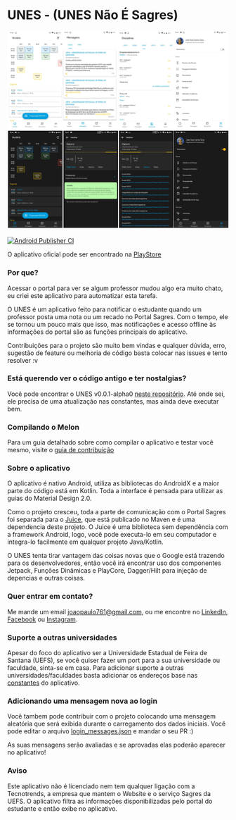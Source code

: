 # UNES - (UNES Não É Sagres)
![Preview-Screens](https://github.com/ForceTower/Melon/blob/development/screens.png)

[![Android Publisher CI](https://github.com/ForceTower/Melon/workflows/Android%20Publisher%20CI/badge.svg)](https://github.com/ForceTower/Melon/actions)

O aplicativo oficial pode ser encontrado na [PlayStore](https://play.google.com/store/apps/details?id=com.forcetower.uefs)

### Por que?
Acessar o portal para ver se algum professor mudou algo era muito chato, eu criei este aplicativo para automatizar esta tarefa.

O UNES é um aplicativo feito para notificar o estudante quando um professor posta uma nota ou um recado no Portal Sagres. 
Com o tempo, ele se tornou um pouco mais que isso, mas notificações e acesso offline às informações do portal são as funções principais do aplicativo.

Contribuições para o projeto são muito bem vindas e qualquer dúvida, erro, sugestão de feature ou melhoria de código basta colocar nas issues e tento resolver :v

### Está querendo ver o código antigo e ter nostalgias?
Você pode encontrar o UNES v0.0.1-alpha0 [neste repositório](https://github.com/ForceTower/Pineapple). Até onde sei, ele precisa de uma atualização nas constantes, mas ainda deve executar bem.

### Compilando o Melon
Para um guia detalhado sobre como compilar o aplicativo e testar você mesmo, visite o [guia de contribuição](https://github.com/ForceTower/Melon/blob/development/CONTRIBUTING.md#preparação-do-projeto-unes-melon)

### Sobre o aplicativo
O aplicativo é nativo Android, utiliza as bibliotecas do AndroidX e a maior parte do código está em Kotlin. Toda a interface é pensada para utilizar as guias do Material Design 2.0.

Como o projeto cresceu, toda a parte de comunicação com o Portal Sagres foi separada para o [Juice](https://github.com/ForceTower/Juice), que está publicado no Maven e é uma dependencia deste projeto.
O Juice é uma biblioteca sem dependência com a framework Android, logo, você pode executa-lo em seu computador e integra-lo facilmente em qualquer projeto Java/Kotlin.

O UNES tenta tirar vantagem das coisas novas que o Google está trazendo para os desenvolvedores, então você irá encontrar uso dos componentes Jetpack, Funções Dinâmicas e PlayCore, Dagger/Hilt para injeção de depencias e outras coisas.

### Quer entrar em contato?
Me mande um email joaopaulo761@gmail.com, ou me encontre no [LinkedIn](https://www.linkedin.com/in/forcetower/), [Facebook](https://www.facebook.com/ForceTower) ou [Instagram](https://www.instagram.com/joaopauloforce/).

### Suporte a outras universidades
Apesar do foco do aplicativo ser a Universidade Estadual de Feira de Santana (UEFS), se você quiser fazer um port para a sua universidade ou faculdade, sinta-se em casa.
Para adicionar suporte a outras universidades/faculdades basta adicionar os endereços base nas [constantes](https://github.com/ForceTower/Juice/blob/unsuspended/src/main/kotlin/com/forcetower/sagres/Constants.kt) do aplicativo.

### Adicionando uma mensagem nova ao login
Você tambem pode contribuir com o projeto colocando uma mensagem aleatória que será exibida durante o carregamento dos dados iniciais.
Você pode editar o arquivo [login_messages.json](https://github.com/ForceTower/Melon/blob/development/app/src/main/assets/login_messages.json) e mandar o seu PR :)

As suas mensagens serão avaliadas e se aprovadas elas poderão aparecer no aplicativo!

### Aviso
Este aplicativo não é licenciado nem tem qualquer ligação com a Tecnotrends, a empresa que mantem o Website e o serviço Sagres da UEFS. O aplicativo filtra as informações disponibilizadas pelo portal do estudante e então exibe no aplicativo.
